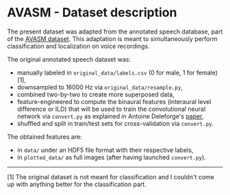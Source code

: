 # AVASM - Dataset description

The present dataset was adapted from the annotated speech database, part of the [AVASM dataset](http://perception.inrialpes.fr/~Deleforge/AVASM_Dataset/data-10.html). This adaptation is meant to simultaneously perform classification and localization on voice recordings.

The original annotated speech dataset was:
- manually labeled in `original_data/labels.csv` (0 for male, 1 for female) [1],
- downsampled to 16000 Hz via `original_data/resample.py`,
- combined two-by-two to create more superposed data,
- feature-engineered to compute the binaural features (interaural level difference or ILD) that will be used to train the convolutional neural network via `convert.py` as explained in Antoine Deleforge's [paper](https://arxiv.org/abs/1408.2700),
- shuffled and split in train/test sets for cross-validation via `convert.py`.

The obtained features are:
- in `data/` under an HDF5 file format with their respective labels,
- in `plotted_data/` as full images (after having launched `convert.py`).

------
[1] The original dataset is not meant for classification and I couldn't come up with anything better for the classification part.
